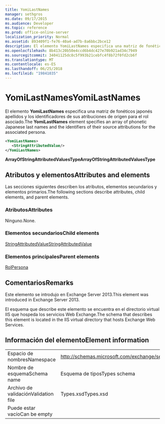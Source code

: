 ```yaml
---
title: YomiLastNames
manager: sethgros
ms.date: 09/17/2015
ms.audience: Developer
ms.topic: reference
ms.prod: office-online-server
localization_priority: Normal
ms.assetid: 893409f1-fe76-40a4-ad7b-8a6bbc2bce12
description: El elemento YomiLastNames especifica una matriz de fonéticos japonés apellidos y los identificadores de sus atribuciones de origen para el rol asociado.
ms.openlocfilehash: 8b413c20b50e4ccd6b4dc427e70b921ad34c7949
ms.sourcegitcommit: 34041125dc8c5f993b21cebfc4f8b72f0fd2cb6f
ms.translationtype: MT
ms.contentlocale: es-ES
ms.lasthandoff: 06/25/2018
ms.locfileid: "19841035"
---
```

# <a name="yomilastnames"></a><span data-ttu-id="781d2-103">YomiLastNames</span><span class="sxs-lookup"><span data-stu-id="781d2-103">YomiLastNames</span></span>

<span data-ttu-id="781d2-104">El elemento **YomiLastNames** especifica una matriz de fonéticos japonés apellidos y los identificadores de sus atribuciones de origen para el rol asociado.</span><span class="sxs-lookup"><span data-stu-id="781d2-104">The **YomiLastNames** element specifies an array of phonetic Japanese last names and the identifiers of their source attributions for the associated persona.</span></span> 
  
```XML
<YomiLastNames>
   <StringAttributedValue/>
</YomiLastNames>
```

 <span data-ttu-id="781d2-105">**ArrayOfStringAttributedValuesType**</span><span class="sxs-lookup"><span data-stu-id="781d2-105">**ArrayOfStringAttributedValuesType**</span></span>
## <a name="attributes-and-elements"></a><span data-ttu-id="781d2-106">Atributos y elementos</span><span class="sxs-lookup"><span data-stu-id="781d2-106">Attributes and elements</span></span>

<span data-ttu-id="781d2-107">Las secciones siguientes describen los atributos, elementos secundarios y elementos primarios.</span><span class="sxs-lookup"><span data-stu-id="781d2-107">The following sections describe attributes, child elements, and parent elements.</span></span>
  
### <a name="attributes"></a><span data-ttu-id="781d2-108">Atributos</span><span class="sxs-lookup"><span data-stu-id="781d2-108">Attributes</span></span>

<span data-ttu-id="781d2-109">Ninguno.</span><span class="sxs-lookup"><span data-stu-id="781d2-109">None.</span></span>
  
### <a name="child-elements"></a><span data-ttu-id="781d2-110">Elementos secundarios</span><span class="sxs-lookup"><span data-stu-id="781d2-110">Child elements</span></span>

[<span data-ttu-id="781d2-111">StringAttributedValue</span><span class="sxs-lookup"><span data-stu-id="781d2-111">StringAttributedValue</span></span>](stringattributedvalue.md)
  
### <a name="parent-elements"></a><span data-ttu-id="781d2-112">Elementos principales</span><span class="sxs-lookup"><span data-stu-id="781d2-112">Parent elements</span></span>

[<span data-ttu-id="781d2-113">Rol</span><span class="sxs-lookup"><span data-stu-id="781d2-113">Persona</span></span>](persona.md)
  
## <a name="remarks"></a><span data-ttu-id="781d2-114">Comentarios</span><span class="sxs-lookup"><span data-stu-id="781d2-114">Remarks</span></span>

<span data-ttu-id="781d2-115">Este elemento se introdujo en Exchange Server 2013.</span><span class="sxs-lookup"><span data-stu-id="781d2-115">This element was introduced in Exchange Server 2013.</span></span>
  
<span data-ttu-id="781d2-116">El esquema que describe este elemento se encuentra en el directorio virtual IIS que hospeda los servicios Web Exchange.</span><span class="sxs-lookup"><span data-stu-id="781d2-116">The schema that describes this element is located in the IIS virtual directory that hosts Exchange Web Services.</span></span>
  
## <a name="element-information"></a><span data-ttu-id="781d2-117">Información del elemento</span><span class="sxs-lookup"><span data-stu-id="781d2-117">Element information</span></span>

|||
|:-----|:-----|
|<span data-ttu-id="781d2-118">Espacio de nombres</span><span class="sxs-lookup"><span data-stu-id="781d2-118">Namespace</span></span>  <br/> |http://schemas.microsoft.com/exchange/services/2006/types  <br/> |
|<span data-ttu-id="781d2-119">Nombre de esquema</span><span class="sxs-lookup"><span data-stu-id="781d2-119">Schema name</span></span>  <br/> |<span data-ttu-id="781d2-120">Esquema de tipos</span><span class="sxs-lookup"><span data-stu-id="781d2-120">Types schema</span></span>  <br/> |
|<span data-ttu-id="781d2-121">Archivo de validación</span><span class="sxs-lookup"><span data-stu-id="781d2-121">Validation file</span></span>  <br/> |<span data-ttu-id="781d2-122">Types.xsd</span><span class="sxs-lookup"><span data-stu-id="781d2-122">Types.xsd</span></span>  <br/> |
|<span data-ttu-id="781d2-123">Puede estar vacío</span><span class="sxs-lookup"><span data-stu-id="781d2-123">Can be empty</span></span>  <br/> ||
   

